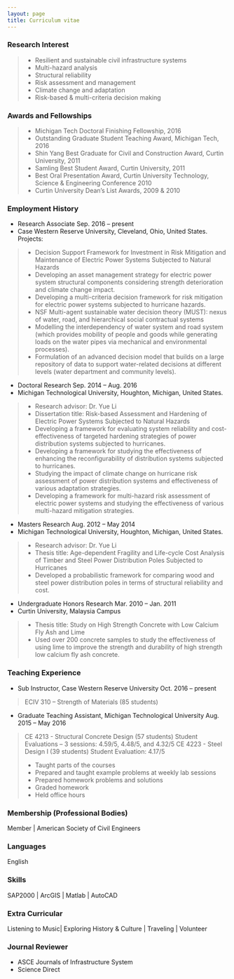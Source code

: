```yaml
---
layout: page
title: Curriculum vitae
---
```

### Research Interest
> * Resilient and sustainable civil infrastructure systems
> * Multi-hazard analysis 
> * Structural reliability
> * Risk assessment and management
> * Climate change and adaptation
> * Risk-based & multi-criteria decision making

### Awards and Fellowships
> * Michigan Tech Doctoral Finishing Fellowship, 2016
> * Outstanding Graduate Student Teaching Award, Michigan Tech, 2016
> * Shin Yang Best Graduate for Civil and Construction Award, Curtin University, 2011
> * Samling Best Student Award, Curtin University, 2011
> * Best Oral Presentation Award, Curtin University Technology, Science & Engineering Conference 2010
> * Curtin University Dean’s List Awards, 2009 & 2010

### Employment History
* Research Associate      Sep. 2016 – present
* Case Western Reserve University, Cleveland, Ohio, United States.
Projects:
> * Decision Support Framework for Investment in Risk Mitigation and Maintenance of Electric Power Systems Subjected to Natural Hazards
> * Developing an asset management strategy for electric power system structural components considering strength deterioration and climate change impact. 
> * Developing a multi-criteria decision framework for risk mitigation for electric power systems subjected to hurricane hazards. 
> * NSF Multi-agent sustainable water decision theory (MUST): nexus of water, road, and hierarchical social contractual systems 
> * Modelling the interdependency of water system and road system (which provides mobility of people and goods while generating loads on the water pipes via mechanical and environmental processes).
> * Formulation of an advanced decision model that builds on a large repository of data to support water-related decisions at different levels (water department and community levels).

* Doctoral Research				Sep. 2014 – Aug. 2016 
* Michigan Technological University, Houghton, Michigan, United States.
> * Research advisor: Dr. Yue Li							 
> * Dissertation title: Risk-based Assessment and Hardening of Electric Power Systems Subjected to Natural Hazards 
> * Developing a framework for evaluating system reliability and cost-effectiveness of targeted hardening strategies of power distribution systems subjected to hurricanes. 
> * Developing a framework for studying the effectiveness of enhancing the reconfigurability of distribution systems subjected to hurricanes.
> * Studying the impact of climate change on hurricane risk assessment of power distribution systems and effectiveness of various adaptation strategies.
> * Developing a framework for multi-hazard risk assessment of electric power systems and studying the effectiveness of various multi-hazard mitigation strategies.

* Masters Research                Aug. 2012 – May 2014
* Michigan Technological University, Houghton, Michigan, United States.
> * Research advisor: Dr. Yue Li                                                                        	                 
> * Thesis title: Age-dependent Fragility and Life-cycle Cost Analysis of Timber and Steel Power Distribution Poles Subjected to Hurricanes 
> * Developed a probabilistic framework for comparing wood and steel power distribution poles in terms of structural reliability and cost.

* Undergraduate Honors Research           Mar. 2010 – Jan. 2011
* Curtin University, Malaysia Campus
> * Thesis title: Study on High Strength Concrete with Low Calcium Fly Ash and Lime
> * Used over 200 concrete samples to study the effectiveness of using lime to improve the strength and durability of high strength low calcium fly ash concrete. 




### Teaching Experience

* Sub Instructor, Case Western Reserve University					 Oct. 2016 – present
> ECIV 310 – Strength of Materials (85 students)

* Graduate Teaching Assistant, Michigan Technological University      Aug. 2015 – May 2016
> CE 4213 - Structural Concrete Design (57 students)
> Student Evaluations – 3 sessions: 4.59/5, 4.48/5, and 4.32/5
> CE 4223 - Steel Design I (39 students)
Student Evaluation: 4.17/5
> * Taught parts of the courses
> * Prepared and taught example problems at weekly lab sessions
> * Prepared homework problems and solutions
> * Graded homework 
> * Held office hours


### Membership (Professional Bodies)
Member     | American Society of Civil Engineers


### Languages
English 

### Skills

SAP2000 | ArcGIS | Matlab | AutoCAD

### Extra Curricular

Listening to Music| Exploring History & Culture | Traveling | Volunteer

### Journal Reviewer

* ASCE Journals of Infrastructure System
* Science Direct
